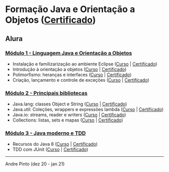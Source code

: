 # Formação Java e Orientação a Objetos ([Certificado](https://cursos.alura.com.br/degree/certificate/194c4ae4-72fc-49a8-be27-813002b926d8))
## Alura

### [Módulo 1 - Linguagem Java e Orientação a Objetos](https://github.com/andre6293/Alura-Java-e-Orientacao-a-Objetos/tree/main/1%20-%20Linguagem%20Java%20e%20Orienta%C3%A7%C3%A3o%20a%20Objetos)
  * Instalação e familizarização ao ambiente Eclipse ([Curso](https://cursos.alura.com.br/course/java-primeiros-passos) | [Certificado](https://cursos.alura.com.br/certificate/c20c5cb3-90e3-4b0f-a7cc-22f395838379))
  * Introdução à orientação a objetos ([Curso](https://cursos.alura.com.br/course/java-introducao-orientacao-objetos) | [Certificado](https://cursos.alura.com.br/certificate/9dd0c449-c1d8-4902-80cd-565b20f05879))
  * Polimorfismo: heranças e interfaces ([Curso](https://cursos.alura.com.br/course/java-heranca-interfaces-polimorfismo) | [Certificado](https://cursos.alura.com.br/certificate/87e7442a-fa6c-436d-9145-e661268b4595))
  * Criação, lançamento e controle de exceções ([Curso](https://cursos.alura.com.br/course/java-excecoes) | [Certificado](https://cursos.alura.com.br/certificate/afc8b052-8dae-44c5-826f-e7b8ced7abee))

### [Módulo 2 - Principais bibliotecas](https://github.com/andre6293/Alura-Java-e-Orientacao-a-Objetos/tree/main/2%20-%20Principais%20bibliotecas) 
  * Java.lang: classes Object e String ([Curso](https://cursos.alura.com.br/course/java-pacotes-e-java-lang) | [Certificado](https://cursos.alura.com.br/certificate/1f7fff9d-cfd0-4dbf-a08a-34f841323489))
  * Java.util: Coleções, wrappers e expressões lambda ([Curso](https://cursos.alura.com.br/course/java-util-lambdas) | [Certificado](https://cursos.alura.com.br/certificate/9e0ac6c4-aaba-4900-bad0-084fb2d659b1))
  * Java.io: streams, reader e writers ([Curso](https://cursos.alura.com.br/course/java-trabalhando-com-io) | [Certificado](https://cursos.alura.com.br/certificate/75fc0bb4-54bf-4af7-b855-d57e061c8411))
  * Collections: listas, sets e mapas ([Curso](https://cursos.alura.com.br/course/java-collections) | [Certificado](https://cursos.alura.com.br/certificate/2e441bca-c7bf-48fb-9e45-ef704139e771))

### [Módulo 3 - Java moderno e TDD](https://github.com/andre6293/Alura-Java-e-Orientacao-a-Objetos/tree/main/3%20-%20Java%20moderno%20e%20TDD)
  * Recursos do Java 8 ([Curso](https://cursos.alura.com.br/course/java8-lambdas) | [Certificado](https://cursos.alura.com.br/certificate/96e9e165-9670-4757-95f9-ffd550002aaf))
  * TDD com JUnit ([Curso](https://cursos.alura.com.br/course/tdd) | [Certificado](https://cursos.alura.com.br/certificate/001bab96-3a63-4d3b-ac7a-5ab93bec54ea))

---
Andre Pinto (dez 20 - jan 21)

